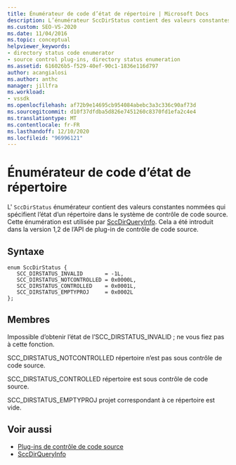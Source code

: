 ```yaml
---
title: Énumérateur de code d’état de répertoire | Microsoft Docs
description: L’énumérateur SccDirStatus contient des valeurs constantes nommées qui spécifient l’état d’un répertoire dans le système de contrôle de code source et qui est utilisé par SccDirQueryInfo.
ms.custom: SEO-VS-2020
ms.date: 11/04/2016
ms.topic: conceptual
helpviewer_keywords:
- directory status code enumerator
- source control plug-ins, directory status enumeration
ms.assetid: 616026b5-f529-40ef-90c1-1836e116d797
author: acangialosi
ms.author: anthc
manager: jillfra
ms.workload:
- vssdk
ms.openlocfilehash: af72b9e14695cb954084abebc3a3c336c90af73d
ms.sourcegitcommit: d10f37dfdba5d826e7451260c8370fd1efa2c4e4
ms.translationtype: MT
ms.contentlocale: fr-FR
ms.lasthandoff: 12/10/2020
ms.locfileid: "96996121"
---
```

# <a name="directory-status-code-enumerator"></a>Énumérateur de code d’état de répertoire
L' `SccDirStatus` énumérateur contient des valeurs constantes nommées qui spécifient l’état d’un répertoire dans le système de contrôle de code source. Cette énumération est utilisée par [SccDirQueryInfo](../extensibility/sccdirqueryinfo-function.md). Cela a été introduit dans la version 1,2 de l’API de plug-in de contrôle de code source.

## <a name="syntax"></a>Syntaxe

```
enum SccDirStatus {
   SCC_DIRSTATUS_INVALID       = -1L,
   SCC_DIRSTATUS_NOTCONTROLLED = 0x0000L,
   SCC_DIRSTATUS_CONTROLLED    = 0x0001L,
   SCC_DIRSTATUS_EMPTYPROJ     = 0x0002L
};
```

## <a name="members"></a>Membres
 Impossible d’obtenir l’état de l’SCC_DIRSTATUS_INVALID ; ne vous fiez pas à cette fonction.

 SCC_DIRSTATUS_NOTCONTROLLED répertoire n’est pas sous contrôle de code source.

 SCC_DIRSTATUS_CONTROLLED répertoire est sous contrôle de code source.

 SCC_DIRSTATUS_EMPTYPROJ projet correspondant à ce répertoire est vide.

## <a name="see-also"></a>Voir aussi
- [Plug-ins de contrôle de code source](../extensibility/source-control-plug-ins.md)
- [SccDirQueryInfo](../extensibility/sccdirqueryinfo-function.md)
